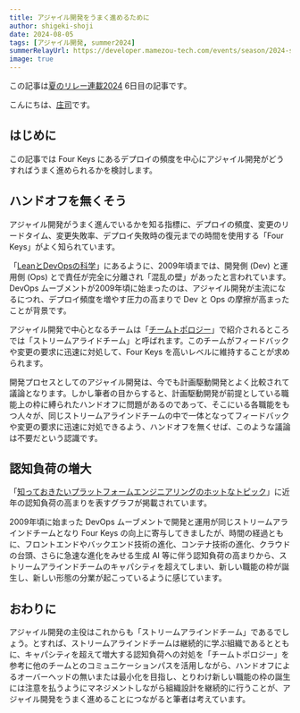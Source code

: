 ```yaml
---
title: アジャイル開発をうまく進めるために
author: shigeki-shoji
date: 2024-08-05
tags: [アジャイル開発, summer2024]
summerRelayUrl: https://developer.mamezou-tech.com/events/season/2024-summer/
image: true
---
```


この記事は[夏のリレー連載2024](/events/season/2024-summer/) 6日目の記事です。

こんにちは、[庄司](https://github.com/edward-mamezou)です。

## はじめに

この記事では Four Keys にあるデプロイの頻度を中心にアジャイル開発がどうすればうまく進められるかを検討します。

## ハンドオフを無くそう

アジャイル開発がうまく進んでいるかを知る指標に、デプロイの頻度、変更のリードタイム、変更失敗率、デプロイ失敗時の復元までの時間を使用する「Four Keys」がよく知られています。

「[LeanとDevOpsの科学](https://www.amazon.co.jp/dp/4295004901)」にあるように、2009年頃までは、開発側 (Dev) と運用側 (Ops) とで責任が完全に分離され「混乱の壁」があったと言われています。DevOps ムーブメントが2009年頃に始まったのは、アジャイル開発が主流になるにつれ、デプロイ頻度を増やす圧力の高まりで Dev と Ops の摩擦が高まったことが背景です。

アジャイル開発で中心となるチームは「[チームトポロジー](https://www.amazon.co.jp/dp/4820729632)」で紹介されるところでは「ストリームアライドチーム」と呼ばれます。このチームがフィードバックや変更の要求に迅速に対処して、Four Keys を高いレベルに維持することが求められます。

開発プロセスとしてのアジャイル開発は、今でも計画駆動開発とよく比較されて議論となります。しかし筆者の目からすると、計画駆動開発が前提としている職能上の枠に縛られたハンドオフに問題があるのであって、そこにいる各職能をもつ人々が、同じストリームアラインドチームの中で一体となってフィードバックや変更の要求に迅速に対処できるよう、ハンドオフを無くせば、このような議論は不要だという認識です。

## 認知負荷の増大

「[知っておきたいプラットフォームエンジニアリングのホットなトピック](https://www.infoq.com/jp/articles/platform-engineering-primer/)」に近年の認知負荷の高まりを表すグラフが掲載されています。

2009年頃に始まった DevOps ムーブメントで開発と運用が同じストリームアラインドチームとなり Four Keys の向上に寄与してきましたが、時間の経過ともに、フロントエンドやバックエンド技術の進化、コンテナ技術の進化、クラウドの台頭、さらに急速な進化をみせる生成 AI 等に伴う認知負荷の高まりから、ストリームアラインドチームのキャパシティを超えてしまい、新しい職能の枠が誕生し、新しい形態の分業が起こっているように感じています。

## おわりに

アジャイル開発の主役はこれからも「ストリームアラインドチーム」であるでしょう。とすれば、ストリームアラインドチームは継続的に学ぶ組織であるとともに、キャパシティを超えて増大する認知負荷への対処を「チームトポロジー」を参考に他のチームとのコミュニケーションパスを活用しながら、ハンドオフによるオーバーヘッドの無いまたは最小化を目指し、とりわけ新しい職能の枠の誕生には注意を払うようにマネジメントしながら組織設計を継続的に行うことが、アジャイル開発をうまく進めることにつながると筆者は考えています。
